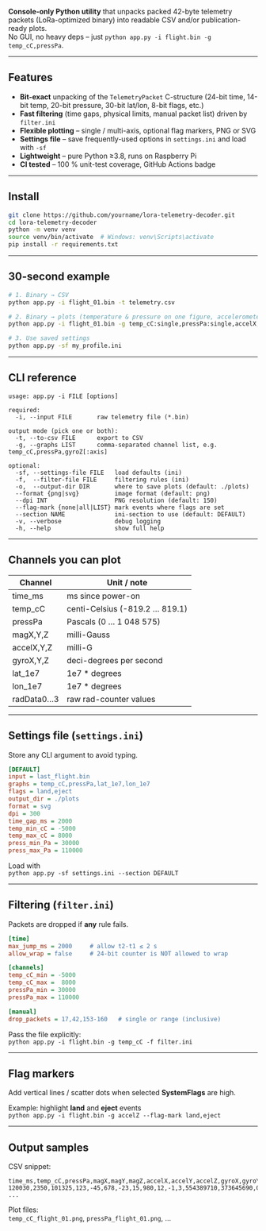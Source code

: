 **Console-only Python utility** that unpacks packed 42-byte telemetry packets (LoRa-optimized binary) into readable CSV and/or publication-ready plots.  
No GUI, no heavy deps – just `python app.py -i flight.bin -g temp_cC,pressPa`.

---

## Features
- **Bit-exact** unpacking of the `TelemetryPacket` C-structure (24-bit time, 14-bit temp, 20-bit pressure, 30-bit lat/lon, 8-bit flags, etc.)
- **Fast filtering** (time gaps, physical limits, manual packet list) driven by `filter.ini`
- **Flexible plotting** – single / multi-axis, optional flag markers, PNG or SVG
- **Settings file** – save frequently-used options in `settings.ini` and load with `-sf`
- **Lightweight** – pure Python ≥3.8, runs on Raspberry Pi
- **CI tested** – 100 % unit-test coverage, GitHub Actions badge

---

## Install
```bash
git clone https://github.com/yourname/lora-telemetry-decoder.git
cd lora-telemetry-decoder
python -m venv venv
source venv/bin/activate  # Windows: venv\Scripts\activate
pip install -r requirements.txt
```

---

## 30-second example
```bash
# 1. Binary → CSV
python app.py -i flight_01.bin -t telemetry.csv

# 2. Binary → plots (temperature & pressure on one figure, accelerometers on another)
python app.py -i flight_01.bin -g temp_cC:single,pressPa:single,accelX,accelY,accelZ -o ./plots --flag-mark land,eject

# 3. Use saved settings
python app.py -sf my_profile.ini
```

---

## CLI reference
```
usage: app.py -i FILE [options]

required:
  -i, --input FILE       raw telemetry file (*.bin)

output mode (pick one or both):
  -t, --to-csv FILE      export to CSV
  -g, --graphs LIST      comma-separated channel list, e.g. temp_cC,pressPa,gyroZ[:axis]

optional:
  -sf, --settings-file FILE   load defaults (ini)
  -f,  --filter-file FILE     filtering rules (ini)
  -o,  --output-dir DIR       where to save plots (default: ./plots)
  --format {png|svg}          image format (default: png)
  --dpi INT                   PNG resolution (default: 150)
  --flag-mark {none|all|LIST} mark events where flags are set
  --section NAME              ini-section to use (default: DEFAULT)
  -v, --verbose               debug logging
  -h, --help                  show full help
```

---

## Channels you can plot
| Channel   | Unit / note                     |
|-----------|---------------------------------|
| time_ms   | ms since power-on               |
| temp_cC   | centi-Celsius (-819.2 … 819.1)  |
| pressPa   | Pascals (0 … 1 048 575)         |
| magX,Y,Z  | milli-Gauss                     |
| accelX,Y,Z| milli-G                         |
| gyroX,Y,Z | deci-degrees per second         |
| lat_1e7   | 1e7 * degrees                   |
| lon_1e7   | 1e7 * degrees                   |
| radData0…3| raw rad-counter values          |

---

## Settings file (`settings.ini`)
Store any CLI argument to avoid typing.

```ini
[DEFAULT]
input = last_flight.bin
graphs = temp_cC,pressPa,lat_1e7,lon_1e7
flags = land,eject
output_dir = ./plots
format = svg
dpi = 300
time_gap_ms = 2000
temp_min_cC = -5000
temp_max_cC = 8000
press_min_Pa = 30000
press_max_Pa = 110000
```

Load with  
`python app.py -sf settings.ini --section DEFAULT`

---

## Filtering (`filter.ini`)
Packets are dropped if **any** rule fails.

```ini
[time]
max_jump_ms = 2000     # allow t2-t1 ≤ 2 s
allow_wrap = false     # 24-bit counter is NOT allowed to wrap

[channels]
temp_cC_min = -5000
temp_cC_max =  8000
pressPa_min = 30000
pressPa_max = 110000

[manual]
drop_packets = 17,42,153-160   # single or range (inclusive)
```

Pass the file explicitly:  
`python app.py -i flight.bin -g temp_cC -f filter.ini`

---

## Flag markers
Add vertical lines / scatter dots when selected **SystemFlags** are high.

Example: highlight **land** and **eject** events  
`python app.py -i flight.bin -g accelZ --flag-mark land,eject`

---

## Output samples
CSV snippet:
```
time_ms,temp_cC,pressPa,magX,magY,magZ,accelX,accelY,accelZ,gyroX,gyroY,gyroZ,lat_1e7,lon_1e7,flags,radData0,radData1,radData2,radData3
120030,2350,101325,123,-45,678,-23,15,980,12,-1,3,554389710,373645690,00001000,1234,1235,1236,1237
...
```

Plot files:  
`temp_cC_flight_01.png`, `pressPa_flight_01.png`, …
